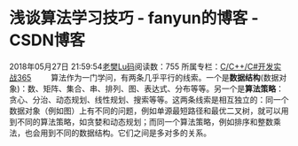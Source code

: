 # 浅谈算法学习技巧 - fanyun的博客 - CSDN博客
2018年05月27日 21:59:54[老樊Lu码](https://me.csdn.net/fanyun_01)阅读数：755
所属专栏：[C/C++/C#开发实战365](https://blog.csdn.net/column/details/c-plus-plus-01.html)
        算法作为一门学问，有两条几乎平行的线索。一个是**数据结构**(数据对象)：数、矩阵、集合、串、排列、图、表达式、分布等等。另一个是**算法策略**：贪心、分治、动态规划、线性规划、搜索等等。这两条线索是相互独立的：同一个数据对象（例如图）上有不同的问题，例如单源最短路径和最优二叉树，就可以用到不同的算法策略，如贪婪和动态规划；而同一个算法策略，例如排序和整数乘法，也会用到不同的数据结构。它们之间是多对多的关系。
